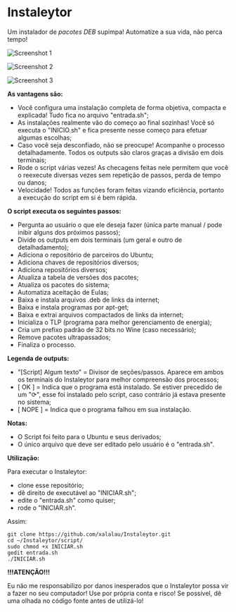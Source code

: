 # Instaleytor

Um instalador de *pacotes DEB* supimpa! Automatize a sua vida, não perca tempo!

![Screenshot 1](http://i.imgur.com/Hkx9Nso.png)

![Screenshot 2](http://i.imgur.com/o4L8rez.png)

![Screenshot 3](http://i.imgur.com/hTmsWPG.png)

**As vantagens são:**

- Você configura uma instalação completa de forma objetiva, compacta e explicada! Tudo fica no arquivo "entrada.sh";
- As instalações realmente vão do começo ao final sozinhas! Você só executa o "INICIO.sh" e fica presente nesse começo para efetuar algumas escolhas;
- Caso você seja desconfiado, não se preocupe! Acompanhe o processo detalhadamente. Todos os outputs são claros graças a divisão em dois terminais;
- Rode o script várias vezes! As checagens feitas nele permitem que você o reexecute diversas vezes sem repetição de passos, perda de tempo ou danos;
- Velocidade! Todos as funções foram feitas vizando eficiência, portanto a execução do script em si é bem rápida.

**O script executa os seguintes passos:**

- Pergunta ao usuário o que ele deseja fazer (única parte manual / pode inibir alguns dos próximos passos);
- Divide os outputs em dois terminais (um geral e outro de detalhadamento);
- Adiciona o repositório de parceiros do Ubuntu;
- Adiciona chaves de repositórios diversos;
- Adiciona repositórios diversos;
- Atualiza a tabela de versões dos pacotes;
- Atualiza os pacotes do sistema;
- Automatiza aceitação de Eulas;
- Baixa e instala arquivos .deb de links da internet;
- Baixa e instala programas por apt-get;
- Baixa e extrai arquivos compactados de links da internet;
- Inicializa o TLP (programa para melhor gerenciamento de energia);
- Cria um prefixo padrão de 32 bits no Wine (caso necessário);
- Remove pacotes ultrapassados;
- Finaliza o processo.

**Legenda de outputs:**

- "[Script] Algum texto" = Divisor de seções/passos. Aparece em ambos os terminais do Instaleytor para melhor compreensão dos processos;
- [  OK  ] = Indica que o programa está instalado. Se estiver precedido de um "⟳", esse foi instalado pelo script, caso contrário já estava presente no sistema;
- [ NOPE ] = Indica que o programa falhou em sua instalação.


**Notas:**

- O Script foi feito para o Ubuntu e seus derivados;
- O único arquivo que deve ser editado pelo usuário é o "entrada.sh".

**Utilização:**

Para executar o Instaleytor:

- clone esse repositório;
- dê direito de executável ao "INICIAR.sh";
- edite o "entrada.sh" como quiser;
- rode o "INICIAR.sh".

Assim:

```shell
git clone https://github.com/xalalau/Instaleytor.git
cd ~/Instaleytor/script/
sudo chmod +x INICIAR.sh
gedit entrada.sh
./INICIAR.sh
```

**!!!ATENÇÃO!!!**

Eu não me responsabilizo por danos inesperados que o Instaleytor possa vir a fazer no seu computador! Use por própria conta e risco! Se possível, dê uma olhada no código fonte antes de utilizá-lo!
